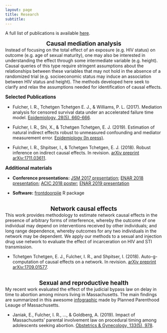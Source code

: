 ```yaml
---
layout: page
title: Research
subtitle: 
---
```


A full list of publications is available <a href="https://scholar.google.com/citations?user=0-9RLbQAAAAJ&hl=en">here</a>.

<center> <strong style="font-size: 135%;"> Causal mediation analysis </strong> </center>
Instead of focusing on the total effect of an exposure (e.g. HIV status) on outcome (e.g. age of sexual maturity), one may also be interested in understanding the effect through some intermediate variable (e.g. height). Causal queries of this type require stringent assumptions about the relationships between these variables that may not hold in the absence of a randomized trial (e.g. socioeconomic status may induce an association between HIV status and height). The methods developed here seek to clarify and relax the assumptions needed for identification of causal effects.

<strong style="font-size: 110%;"> Selected Publications </strong> 

+ Fulcher, I. R., Tchetgen Tchetgen E. J., & Williams, P. L. (2017). Mediation analysis for censored survival
data under an accelerated failure time model. <a href="http://journals.lww.com/epidem/Citation/2017/09000/Mediation_Analysis_for_Censored_Survival_Data.5.aspx">Epidemiology, 28(5), 660-666</a>. 

+ Fulcher, I. R., Shi, X., & Tchetgen Tchetgen, E. J. (2019). Estimation of natural indirect effects robust
to unmeasured confounding and mediator measurement error. <a href="https://arxiv.org/abs/1808.03692">Epidemiology (In press)</a>.

+ Fulcher, I. R., Shpitser, I., & Tchetgen Tchetgen, E. J. (2018). Robust inference on indirect causal effects.
In revision. <a href="https://arxiv.org/abs/1711.03611">arXiv preprint arXiv:1711.03611</a>.

<strong style="font-size: 110%;"> Additional materials </strong> 

+ **Conference presentations:** <a href="https://isabelfulcher.github.io/img/jsm2017.pdf">JSM 2017 presentation</a>; <a href="https://isabelfulcher.github.io/img/enar2018.pdf">ENAR 2018 presentation</a>; <a href="https://isabelfulcher.github.io/img/acic2018.pdf">ACIC 2018 poster</a>; <a href="https://isabelfulcher.github.io/img/enar2019.pdf">ENAR 2019 presentation</a>

+ **Software:** <a href="https://isabelfulcher.github.io/frontdoorpiie/">frontdoorpiie</a> R package  <br /> <br />

<center> <strong style="font-size: 135%;"> Network causal effects </strong>  </center>
This work provides methodology to estimate network causal effects in the presence of arbitrary forms of interference, whereby the outcome of one individual may depend on interventions received by other individuals; and long range dependence, whereby outcomes for any two individuals in the network may be dependent. We apply our methods to a sexual and injection drug use network to evaluate the effect of incarceration on HIV and STI transmission.

+ Tchetgen Tchetgen, E. J., Fulcher, I. R., and Shpitser, I. (2018). Auto-g-computation of causal effects on a
network. In revision. <a href="https://arxiv.org/abs/1709.01577">arXiv preprint arXiv:1709.01577</a>. <br /> <br />

<center> <strong style="font-size: 135%;"> Sexual and reproductive health </strong> </center> 
My recent work evaluated the effect of the judicial bypass law on delay in time to abortion among minors living in Massachusetts. The main findings are summarized in this awesome <a href="https://www.plannedparenthoodaction.org/uploads/filer_public/80/d6/80d62544-5038-4e81-a6de-de013f3abb78/minors_infographic_v9.pdf">infographic</a> made by Planned Parenthood Leauge of Massachusetts.

+ Janiak, E., Fulcher, I. R., ..., & Goldberg, A. (2019). Impact of Massachusetts’ parental involvement law
on procedural timing among adolescents seeking abortion. <a href="https://journals.lww.com/greenjournal/Fulltext/2019/05000/Massachusetts__Parental_Consent_Law_and_Procedural.19.aspx">Obstetrics & Gynecology, 133(5), 978</a>.

